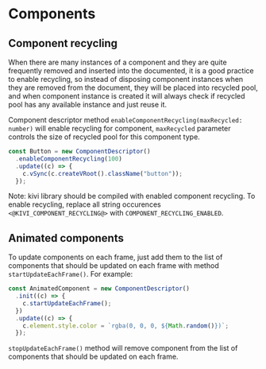 # Components

## Component recycling

When there are many instances of a component and they are quite frequently removed and inserted into the documented, it
is a good practice to enable recycling, so instead of disposing component instances when they are removed from the
document, they will be placed into recycled pool, and when component instance is created it will always check if
recycled pool has any available instance and just reuse it.

Component descriptor method `enableComponentRecycling(maxRecycled: number)` will enable recycling for component,
`maxRecycled` parameter controls the size of recycled pool for this component type.

```ts
const Button = new ComponentDescriptor()
  .enableComponentRecycling(100)
  .update((c) => {
    c.vSync(c.createVRoot().className("button"));
  });
```

Note: kivi library should be compiled with enabled component recycling. To enable recycling, replace all string
occurences `<@KIVI_COMPONENT_RECYCLING@>` with `COMPONENT_RECYCLING_ENABLED`.

## Animated components

To update components on each frame, just add them to the list of components that should be updated on each frame with
method `startUpdateEachFrame()`. For example:

```ts
const AnimatedComponent = new ComponentDescriptor()
  .init((c) => {
    c.startUpdateEachFrame();
  })
  .update((c) => {
    c.element.style.color = `rgba(0, 0, 0, ${Math.random()})`;
  });
```

`stopUpdateEachFrame()` method will remove component from the list of components that should be updated on each frame.
